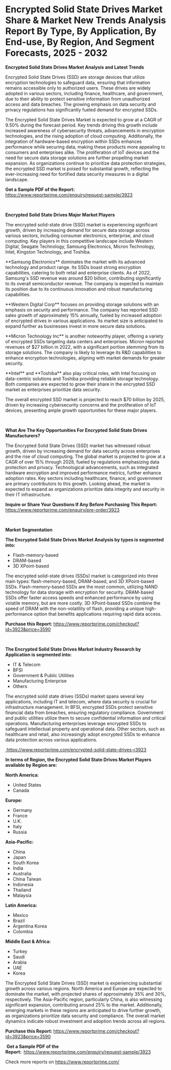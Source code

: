 <p><h1>Encrypted Solid State Drives Market Share & Market New Trends Analysis Report By Type, By Application, By End-use, By Region, And Segment Forecasts, 2025 - 2032</h1></p><p><strong>Encrypted Solid State Drives Market Analysis and Latest Trends</strong></p>
<p><p>Encrypted Solid State Drives (SSD) are storage devices that utilize encryption technologies to safeguard data, ensuring that information remains accessible only to authorized users. These drives are widely adopted in various sectors, including finance, healthcare, and government, due to their ability to protect sensitive information from unauthorized access and data breaches. The growing emphasis on data security and privacy regulations has significantly fueled demand for encrypted SSDs.</p><p>The Encrypted Solid State Drives Market is expected to grow at a CAGR of 9.50% during the forecast period. Key trends driving this growth include increased awareness of cybersecurity threats, advancements in encryption technologies, and the rising adoption of cloud computing. Additionally, the integration of hardware-based encryption within SSDs enhances performance while securing data, making these products more appealing to consumers and enterprises alike. The proliferation of IoT devices and the need for secure data storage solutions are further propelling market expansion. As organizations continue to prioritize data protection strategies, the encrypted SSD market is poised for substantial growth, reflecting the ever-increasing need for fortified data security measures in a digital landscape.</p></p>
<p><strong>Get a Sample PDF of the Report:&nbsp;</strong> <a href="https://www.reportprime.com/enquiry/request-sample/3923?utm_campaign=3173&utm_medium=2&utm_source=Github&utm_content=ia&utm_term=18032025&utm_id=encrypted-solid-state-drives">https://www.reportprime.com/enquiry/request-sample/3923</a></p>
<p>&nbsp;</p>
<p><strong>Encrypted Solid State Drives Major Market Players</strong></p>
<p><p>The encrypted solid-state drive (SSD) market is experiencing significant growth, driven by increasing demand for secure data storage across various sectors, including consumer electronics, enterprise, and cloud computing. Key players in this competitive landscape include Western Digital, Seagate Technology, Samsung Electronics, Micron Technology, Intel, Kingston Technology, and Toshiba.</p><p>**Samsung Electronics** dominates the market with its advanced technology and product range. Its SSDs boast strong encryption capabilities, catering to both retail and enterprise clients. As of 2022, Samsung's SSD revenue was around $20 billion, contributing significantly to its overall semiconductor revenue. The company is expected to maintain its position due to its continuous innovation and robust manufacturing capabilities.</p><p>**Western Digital Corp** focuses on providing storage solutions with an emphasis on security and performance. The company has reported SSD sales growth of approximately 15% annually, fueled by increased adoption of encrypted drives in various applications. Its market size is anticipated to expand further as businesses invest in more secure data solutions.</p><p>**Micron Technology Inc** is another noteworthy player, offering a variety of encrypted SSDs targeting data centers and enterprises. Micron reported revenues of $27 billion in 2022, with a significant portion stemming from its storage solutions. The company is likely to leverage its R&D capabilities to enhance encryption technologies, aligning with market demands for greater security.</p><p>**Intel** and **Toshiba** also play critical roles, with Intel focusing on data-centric solutions and Toshiba providing reliable storage technology. Both companies are expected to grow their share in the encrypted SSD market as enterprises prioritize data security.</p><p>The overall encrypted SSD market is projected to reach $70 billion by 2025, driven by increasing cybersecurity concerns and the proliferation of IoT devices, presenting ample growth opportunities for these major players.</p></p>
<p>&nbsp;</p>
<p><strong>What Are The Key Opportunities For Encrypted Solid State Drives Manufacturers?</strong></p>
<p><p>The Encrypted Solid State Drives (SSD) market has witnessed robust growth, driven by increasing demand for data security across enterprises and the rise of cloud computing. The global market is projected to grow at a CAGR of over 15% through 2028, fueled by regulations emphasizing data protection and privacy. Technological advancements, such as integrated hardware encryption and improved performance metrics, further enhance adoption rates. Key sectors including healthcare, finance, and government are primary contributors to this growth. Looking ahead, the market is expected to expand as organizations prioritize data integrity and security in their IT infrastructure.</p></p>
<p><strong>Inquire or Share Your Questions If Any Before Purchasing This Report:</strong> <a href="https://www.reportprime.com/enquiry/pre-order/3923?utm_campaign=3173&utm_medium=2&utm_source=Github&utm_content=ia&utm_term=18032025&utm_id=encrypted-solid-state-drives">https://www.reportprime.com/enquiry/pre-order/3923</a></p>
<p>&nbsp;</p>
<p><strong>Market Segmentation</strong></p>
<p><strong>The Encrypted Solid State Drives Market Analysis by types is segmented into:</strong></p>
<p><ul><li>Flash-memory-based</li><li>DRAM-based</li><li>3D XPoint-based</li></ul></p>
<p><p>The encrypted solid-state drives (SSDs) market is categorized into three main types: flash-memory-based, DRAM-based, and 3D XPoint-based SSDs. Flash-memory-based SSDs are the most common, utilizing NAND technology for data storage with encryption for security. DRAM-based SSDs offer faster access speeds and enhanced performance by using volatile memory, but are more costly. 3D XPoint-based SSDs combine the speed of DRAM with the non-volatility of flash, providing a unique high-performance option that benefits applications requiring rapid data access.</p></p>
<p><strong>Purchase this Report:&nbsp;</strong><a href="https://www.reportprime.com/checkout?id=3923&price=3590&utm_campaign=3173&utm_medium=2&utm_source=Github&utm_content=ia&utm_term=18032025&utm_id=encrypted-solid-state-drives">https://www.reportprime.com/checkout?id=3923&price=3590</a></p>
<p>&nbsp;</p>
<p><strong>The Encrypted Solid State Drives Market Industry Research by Application is segmented into:</strong></p>
<p><ul><li>IT & Telecom</li><li>BFSI</li><li>Government & Public Utilities</li><li>Manufacturing Enterprise</li><li>Others</li></ul></p>
<p><p>The encrypted solid state drives (SSDs) market spans several key applications, including IT and telecom, where data security is crucial for infrastructure management. In BFSI, encrypted SSDs protect sensitive financial data from breaches, ensuring regulatory compliance. Government and public utilities utilize them to secure confidential information and critical operations. Manufacturing enterprises leverage encrypted SSDs to safeguard intellectual property and operational data. Other sectors, such as healthcare and retail, also increasingly adopt encrypted SSDs to enhance data protection across various applications.</p></p>
<p><a href="https://www.reportprime.com/encrypted-solid-state-drives-r3923?utm_campaign=3173&utm_medium=2&utm_source=Github&utm_content=ia&utm_term=18032025&utm_id=encrypted-solid-state-drives">&nbsp;https://www.reportprime.com/encrypted-solid-state-drives-r3923</a></p>
<p><strong>In terms of Region, the Encrypted Solid State Drives Market Players available by Region are:</strong></p>
<p>
    <p> <strong> North America: </strong>
        <ul>
            <li>United States</li>
            <li>Canada</li>
        </ul>
        </p> 
    <p> <strong> Europe: </strong>
        <ul>
            <li>Germany</li>
            <li>France</li>
            <li>U.K.</li>
            <li>Italy</li>
            <li>Russia</li>
        </ul>
        </p> 
    <p> <strong> Asia-Pacific: </strong>
        <ul>
            <li>China</li>
            <li>Japan</li>
            <li>South Korea</li>
            <li>India</li>
            <li>Australia</li>
            <li>China Taiwan</li>
            <li>Indonesia</li>
            <li>Thailand</li>
            <li>Malaysia</li>
        </ul>
        </p> 
    <p> <strong> Latin America: </strong>
        <ul>
            <li>Mexico</li>
            <li>Brazil</li>
            <li>Argentina Korea</li>
            <li>Colombia</li>
        </ul>
        </p> 
    <p> <strong> Middle East & Africa: </strong>
        <ul>
            <li>Turkey</li>
            <li>Saudi</li>
            <li>Arabia</li>
            <li>UAE</li>
            <li>Korea</li>
        </ul>
    </p>
    </p>
<p><p>The Encrypted Solid State Drives (SSD) market is experiencing substantial growth across various regions. North America and Europe are expected to dominate the market, with projected shares of approximately 35% and 30%, respectively. The Asia-Pacific region, particularly China, is also witnessing significant expansion, contributing around 25% to the market. Additionally, emerging markets in these regions are anticipated to drive further growth, as organizations prioritize data security and compliance. The overall market dynamics indicate robust investment and adoption trends across all regions.</p></p>
<p><strong>Purchase this Report: </strong><a href="https://www.reportprime.com/checkout?id=3923&price=3590&utm_campaign=3173&utm_medium=2&utm_source=Github&utm_content=ia&utm_term=18032025&utm_id=encrypted-solid-state-drives">https://www.reportprime.com/checkout?id=3923&price=3590</a></p>
<p>&nbsp;<strong>Get a Sample PDF of the Report:&nbsp;&nbsp;</strong><a href="https://www.reportprime.com/enquiry/request-sample/3923?utm_campaign=3173&utm_medium=2&utm_source=Github&utm_content=ia&utm_term=18032025&utm_id=encrypted-solid-state-drives">https://www.reportprime.com/enquiry/request-sample/3923</a></p>
<p><strong></strong></p>
<p>Check more reports on <a href="https://www.reportprime.com/?utm_campaign=3173&utm_medium=2&utm_source=Github&utm_content=ia&utm_term=18032025&utm_id=encrypted-solid-state-drives">https://www.reportprime.com/</a></p>